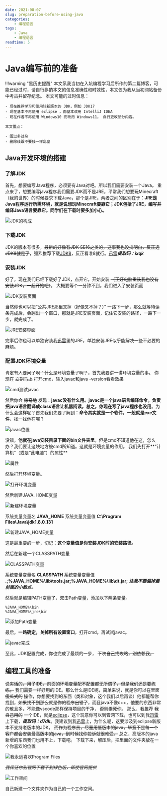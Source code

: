 ```yaml
---
date: 2021-08-07 
slug: preparation-before-using-java
categories: 
    - 编程语言
tags: 
    - Java
    - 编程语言 
readtime: 5
---
```



# Java编写前的准备

!!!warning "黑历史提醒"
    本文系我当初在入坑编程学习后所作的第二篇博客，可能已经过时，请自行斟酌本文的信息准确性和时效性，本文仅为我从当初网站备份中考古并留存纪念。
    本文可能的过时信息：

    - 现在推荐学习和使用较新版本的 JDK，例如 JDK17
    - 现在基本不再使用 eclipse ，而基本改用 IntelliJ IDEA
    - 现在作者不再使用 Windows10 而改用 Windows11， 自行更改部分内容。

    本文雷点：

    - 图过多过杂
    - 删除线跟不要钱一样乱塞

<!-- more -->

## Java开发环境的搭建
### 了解JDK
首先，想要编写Java程序，必须要有Java对吧。所以我们需要安装一个Java。
重点来了，想要编写java程序我们需要JDK而不是JRE，平常我们想要玩Minecraft（我的世界）的时候要求下载Java，那个是JRE，两者之间的区别在于：**JRE是Java程序运行所需环境，就是说想玩Minecraft要靠它；JDK包括了JRE，编写并编译Java语言要靠它。同学们在下载时要多加小心。**



![JDK的构成](https://repo.sxrhhh.top/QQ%25E5%259B%25BE%25E7%2589%258720210807233129.png?imageSlim "JDK的构成")

### 下载JDK
JDK的版本有很多，~~最新的好像有JDK SE16之类的，这事我也没搞明白，反正选JDK8就是了~~，强烈推荐下载[JDK8](https://www.oracle.com/cn/java/technologies/javase/javase-jdk8-downloads.html "JDK8")，反正看准8就行。[迅雷](https://pan.xunlei.com/s/VMgWInVj09PjkS5J-zryiTjFA1 "迅雷")***提取码：ixqk***
### 安装JDK
好了，现在我们已经下载好了JDK，点开它，开始安装 ~~（正好电脑重装我也没有安装JDK，一起开始吧）~~。
大概要等个一分钟不到，我们进入了安装页面

![JDK安装页面](https://repo.sxrhhh.top/QQ%25E6%2588%25AA%25E5%259B%25BE20210808000222.png?imageSlim "JDK安装页面")

当然你也可以把“公共JRE那里叉掉（好像叉不掉？）”
一路下一步，那么就等待读条完成后，会蹦出一个窗口，那就是JRE安装页面，记住它安装的路径，一路下一步，就完成了。

![JRE安装界面](https://repo.sxrhhh.top/JRE%25E5%25AE%2589%25E8%25A3%2585%25E7%2595%258C%25E9%259D%25A2.png?imageSlim "JRE安装界面")

完事后你也可以单独安装我[迅雷](https://pan.xunlei.com/s/VMgWInVj09PjkS5J-zryiTjFA1 "迅雷")里的JRE，单独安装JRE似乎能解决一些不必要的麻烦。

### 配置JDK环境变量
~~肯定有人要问了啊：什么是环境变量了啊？~~，首先我要讲一讲环境变量的事。
你现在 ~~立刻马上~~ 打开cmd，输入javac和java -version看看效果

![cmd测试javac](https://repo.sxrhhh.top/cmd.png?imageSlim "cmd测试javac")

然后你会 ~~惊奇地~~ 发现：**javac没有什么用。javac是一个java语言编译命令，负责把java语言翻译成class语言让机器阅读。总之，你现在写了java程序也没用**。为什么会这样呢？首先我们先要了解到：**命令其实就是一个软件，一般就是exe文件**，找一找他在哪？

![javac位置](https://repo.sxrhhh.top/javac%25E4%25BD%258D%25E7%25BD%25AE.png?imageSlim "javac位置")

没错，**他就在java安装目录下面的bin文件夹里**。但是cmd不知道他在这，怎么办？我们要让这块地方被cmd所知道。这就是环境变量的作用。
我们先打开**“计算机”（或是“此电脑”）的属性**

![属性](https://repo.sxrhhh.top/%25E7%258E%25AF%25E5%25A2%2583%25E5%258F%2598%25E9%2587%258F1.png?imageSlim "属性")

然后打开环境变量。

![打开环境变量](https://repo.sxrhhh.top/%25E7%258E%25AF%25E5%25A2%2583%25E5%258F%2598%25E9%2587%258F2.png?imageSlim "打开环境变量")

然后新建JAVA_HOME变量

![新建环境变量](https://repo.sxrhhh.top/%25E6%2596%25B0%25E5%25BB%25BA.png?imageSlim "新建环境变量")

系统变量变量名 **JAVA_HOME**
系统变量变量值 **C:\Program Files\Java\jdk1.8.0_131**

![新建JAVA_HOME变量](https://repo.sxrhhh.top/JAVAHOME.png?imageSlim "新建JAVA_HOME变量")

这是最重要的一步，切记：**这个变量值是你安装JDK时的安装路径。**

然后在新建一个CLASSPATH变量

![CLASSPATH变量](https://repo.sxrhhh.top/CLASSPATH.png?imageSlim "CLASSPATH变量")

系统变量变量名 **CLASSPATH**
系统变量变量值 **.;%JAVA_HOME%\lib\tools.jar;%JAVA_HOME%\lib\dt.jar;**
***注意不要漏掉最前面的小数点。***

然后就是编辑PATH变量了，双击Path变量，添加以下两条变量。
```
%JAVA_HOME%\bin
%JAVA_HOME%\jre\bin
```

![添加Path变量](https://repo.sxrhhh.top/Path%25E5%258F%2598%25E9%2587%258F.png?imageSlim "添加Path变量")

最后，**一路确定，关掉所有设置窗口**，打开cmd，再试试javac。

![javac完成](https://repo.sxrhhh.top/javac%25E5%25AE%258C%25E6%2588%2590.png?imageSlim "javac完成")

至此，JDK配置完成，你也完成了最烦的一步， ~~下次自己找攻略，别依赖我。~~

## 编程工具的准备
~~说实话的，用了IDE，前面的环境变量配不配置都无所谓了，但是我们还是要练练。~~
我们需要一样好用的IDE。那么什么是IDE呢，简单来说，就是你可以在里面 ~~傻瓜式的~~ 操作，你想要找到的东西（类和对象，这个我们以后再谈）他都能帮你找到，~~如果找不到那么就是你的程序出错了~~，而且java不像c++，他要的东西非常的散且多，不能像vscode那样保持项目的干净， ~~否则累死你~~。
那么，我推荐 ~~我自己用的~~ 一个IDE，就是[eclipse](https://www.eclipse.org/downloads/ "eclipse")，这个玩意你可以到管网下载，也可以到我[迅雷](https://pan.xunlei.com/s/VMgYjAen7XE37S3w9D2J4JiVA1 "迅雷")上下载，***提取码：d7dk***。我建议到我[迅雷](https://pan.xunlei.com/s/VMgYjAen7XE37S3w9D2J4JiVA1 "迅雷")上，为什么呢，这要涉及到eclipse新版本不支持老版本的JDK， ~~而作为程序员，尽量用低版本的java，毕竟不是每一个客户都会安装最高版本的java，到时候找你投诉就很难受。~~ 总之，高版本的java新增的东西我们也用不上，下载吧。
下载下来，解压后，把里面的文件夹放在一个你喜欢的位置

![我永远喜欢Program Files](https://repo.sxrhhh.top/eclipse%25E4%25BD%258D%25E7%25BD%25AE.png?imageSlim "我永远喜欢Program Files")

~~*我保证你到官网下载不到绿色版，即使官网提供*~~

![工作空间](https://repo.sxrhhh.top/%25E5%25B7%25A5%25E4%25BD%259C%25E7%25A9%25BA%25E9%2597%25B4.png?imageSlim "工作空间")

自己新建一个文件夹作为自己的一个工作空间。

